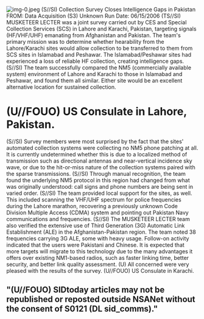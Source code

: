 ![img-0.jpeg](img-0.jpeg)
(S//SI) Collection Survey Closes Intelligence Gaps in Pakistan
FROM: Data Acquisition (S3)
Unknown
Run Date: 06/15/2006
(TS//SI) MUSKETEER LECTER was a joint survey carried out by CES and Special Collection Services (SCS) in Lahore and Karachi, Pakistan, targeting signals (HF/VHF/UHF) emanating from Afghanistan and Pakistan. The team's primary mission was to determine whether hearability from the Lahore/Karachi sites would allow collection to be transferred to them from SCS sites in Islamabad and Peshawar. The Islamabad/Peshawar sites had experienced a loss of reliable HF collection, creating intelligence gaps.
(S//SI) The team successfully compared the NM5 (commercially available system) environment of Lahore and Karachi to those in Islamabad and Peshawar, and found them all similar. Either site would be an excellent alternative location for sustained collection.

# (U//FOUO) US Consulate in Lahore, Pakistan. 

(S//SI) Survey members were most surprised by the fact that the sites' automated collection systems were collecting no NM5 phone patching at all. It is currently undetermined whether this is due to a localized method of transmission such as directional antennas and near-vertical incidence sky wave, or due to the hit-or-miss nature of the collection systems paired with the sparse transmissions.
(S//SI) Through manual recognition, the team found the underlying NM5 protocol in this region had changed from what was originally understood: call signs and phone numbers are being sent in varied order.
(S//SI) The team provided local support for the sites, as well. This included scanning the VHF/UHF spectrum for police frequencies during the Lahore marathon, recovering a previously unknown Code Division Multiple Access (CDMA) system and pointing out Pakistan Navy communications and frequencies.
(S//SI) The MUSKETEER LECTER team also verified the extensive use of Third Generation (3G) Automatic Link Establishment (ALE) in the Afghanistan-Pakistan region. The team noted 38 frequencies carrying 3G ALE, some with heavy usage. Follow-on activity indicated that the users were Pakistani and Chinese. It is expected that more targets will migrate to this technology due to the many advantages it offers over existing NM1-based radios, such as faster linking time, better security, and better link quality assessment.
(U) All concerned were very pleased with the results of the survey.
(U//FOUO) US Consulate in Karachi.

## "(U//FOUO) SIDtoday articles may not be republished or reposted outside NSANet without the consent of S0121 (DL sid_comms)."


